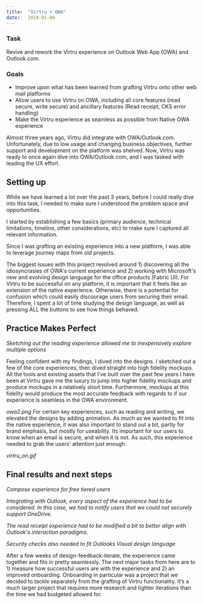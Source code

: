 ```yaml
---
title:  "Virtru + OWA"
date:   2018-01-06
---
```


### Task

Revive and rework the Virtru experience on Outlook Web App (OWA) and Outlook.com.

### Goals

  * Improve upon what has been learned from grafting Virtru onto other web mail platforms
  * Allow users to use Virtru on OWA, including all core features (read secure, write secure) and ancillary features (Read receipt, CKS error handling)
  * Make the Virtru experience as seamless as possible from Native OWA experience
 

Almost three years ago, Virtru did integrate with OWA/Outlook.com. Unfortunately, due to low usage and changing business objectives, further support and development on the platform was shelved. Now, Virtru was ready to once again dive into OWA/Outlook.com, and I was tasked with leading the UX effort.

 

## Setting up
While we have learned a lot over the past 3 years, before I could really dive into this task, I needed to make sure I understood the problem space and opportunities.

I started by establishing a few basics (primary audience, technical limitations, timeline, other considerations, etc) to make sure I captured all relevant information.

Since I was grafting an existing experience into a new platform, I was able to leverage journey maps from old projects.

The biggest issues with this project revolved around 1) discovering all the idiosyncrasies of OWA's current experience and 2) working with Microsoft's new and evolving design language for the office products (Fabric UI). For Virtru to be successful on any platform, it is important that it feels like an extension of the native experience. Otherwise, there is a potential for confusion which could easily discourage users from securing their email. Therefore, I spent a lot of time studying the design language, as well as pressing ALL the buttons to see how things behaved.

 

## Practice Makes Perfect
*Sketching out the reading experience allowed me to inexpensively explore multiple options*

Feeling confident with my findings, I dived into the designs. I sketched out a few of the core experiences, then dived straight into high fidelity mockups. All the tools and existing assets that I've built over the past few years I have been at Virtru gave me the luxury to jump into higher fidelity mockups and produce mockups in a relatively short time. Furthermore, mockups at this fidelity would produce the most accurate feedback with regards to if our experience is seamless in the OWA environment.

*owa2.png*
For certain key experiences, such as reading and writing, we elevated the designs by adding animation. As much as we wanted to fit into the native experience, it was also important to stand out a bit, partly for brand emphasis, but mostly for useability. Its important for our users to know when an email is secure, and when it is not. As such, this experience needed to grab the users' attention just enough.

*virtru_on.gif*

 

## Final results and next steps
*Compose experience for free tiered users*

*Integrating with Outlook, every aspect of the experience had to be considered. In this case, we had to notify users that we could not securely support OneDrive.*

*The read receipt experience had to be modified a bit to better align with Outlook's interaction paradigms.*

*Security checks also needed to fit Outlooks Visual design language*

After a few weeks of design-feedback-iterate, the experience came together and fits in pretty seamlessly. The next major tasks from here are to 1) measure how successful users are with the experience and 2) an improved onboarding. Onboarding in particular was a project that we decided to tackle separately from the grafting of Virtru functionality. It’s a much larger project that requires more research and tighter iterations than the time we had budgeted allowed for. 
